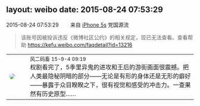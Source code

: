 layout: weibo
date: 2015-08-24 07:53:29
---
<meta name="referrer" content="no-referrer" />

2015-08-24 07:53:29  &nbsp;&nbsp;&nbsp;&nbsp;&nbsp;&nbsp; 来自 <a href="sinaweibo://customweibosource" rel="nofollow">iPhone 5s</a>
党国源流
>  该账号因被投诉违反《微博社区公约》的相关规定，现已无法查看。查看帮助 https://kefu.weibo.com/faqdetail?id=13216

<table style="width: 100%;">
  <tr>
    <td style="width: 40px;"><img style="border-radius:50%" src="https://tva3.sinaimg.cn/crop.0.0.639.639.50/6d2a6003jw8f3idy69w2gj20hs0hrt9g.jpg?KID=imgbed,tva&Expires=1624463454&ssig=nOiSlYdJgd"></td>
    <td colspan="2"><small>风二码畜 15-9-4 09:19</small><br/>权剧看完了，5季里异鬼的进攻和王后的游街画面很震撼。把人类最隐秘阴暗的部分——无论是有形的身体还是无形的癖好——暴露于众目睽睽之下，很有视觉和感受的冲击力。一查果然有历史原型……</td>
  </tr>
</table>
